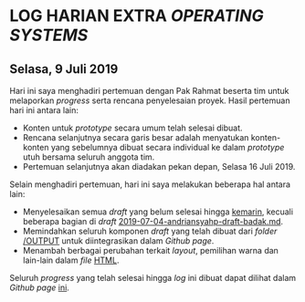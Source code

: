 # LOG HARIAN EXTRA *OPERATING SYSTEMS*
## Selasa, 9 Juli 2019

Hari ini saya menghadiri pertemuan dengan Pak Rahmat beserta tim untuk melaporkan *progress* serta rencana penyelesaian proyek. Hasil pertemuan hari ini antara lain:
- Konten untuk *prototype* secara umum telah selesai dibuat.
- Rencana selanjutnya secara garis besar adalah menyatukan konten-konten yang sebelumnya dibuat secara individual ke dalam *prototype* utuh bersama seluruh anggota tim.
- Pertemuan selanjutnya akan diadakan pekan depan, Selasa 16 Juli 2019.

Selain menghadiri pertemuan, hari ini saya melakukan beberapa hal antara lain:
- Menyelesaikan semua *draft* yang belum selesai hingga [kemarin](https://github.com/andriansyahp/extra191/blob/master/SandBox/andriansyahp/2019-07-08-andriansyahp.md), kecuali beberapa bagian di *draft* [2019-07-04-andriansyahp-draft-badak.md](https://github.com/andriansyahp/extra191/blob/master/SandBox/andriansyahp/OUTPUT/2019-07-04-andriansyahp-draft-badak.md). 
- Memindahkan seluruh komponen *draft* yang telah dibuat dari *folder* [/OUTPUT](https://github.com/andriansyahp/extra191/tree/master/SandBox/andriansyahp/OUTPUT) untuk diintegrasikan dalam *Github page*. 
- Menambah berbagai perubahan terkait *layout*, pemilihan warna dan lain-lain dalam *file* [HTML](https://github.com/andriansyahp/extra191/blob/master/index.html).  

Seluruh *progress* yang telah selesai hingga *log* ini dibuat dapat dilihat dalam *Github page* [ini](https://andriansyahp.github.io/extra191/).